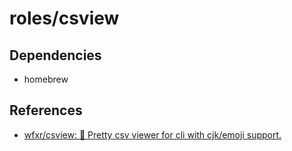 # roles/csview



## Dependencies
- homebrew



## References
- [wfxr/csview: 📠 Pretty csv viewer for cli with cjk/emoji support.](https://github.com/wfxr/csview)

